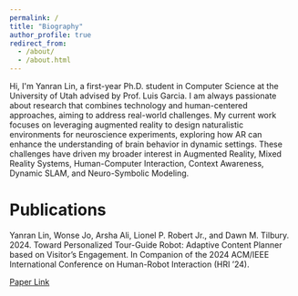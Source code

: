 ```yaml
---
permalink: /
title: "Biography"
author_profile: true
redirect_from: 
  - /about/
  - /about.html
---
```


Hi, I'm Yanran Lin, a first-year Ph.D. student in Computer Science at the University of Utah advised by Prof. Luis Garcia.  I am always passionate about research that combines technology and human-centered approaches, aiming to address real-world challenges. My current work focuses on leveraging augmented reality to design naturalistic environments for neuroscience experiments, exploring how AR can enhance the understanding of brain behavior in dynamic settings. These challenges have driven my broader interest in Augmented Reality, Mixed Reality Systems, Human-Computer Interaction, Context Awareness, Dynamic SLAM, and Neuro-Symbolic Modeling.

# Publications

Yanran Lin, Wonse Jo, Arsha Ali, Lionel P. Robert Jr., and Dawn M. Tilbury. 2024. Toward Personalized Tour-Guide Robot: Adaptive Content Planner based on Visitor’s Engagement. In Companion of the 2024 ACM/IEEE International Conference on Human-Robot Interaction (HRI ’24).


[Paper Link](https://belinda-007.github.io/files/published-paper.pdf)